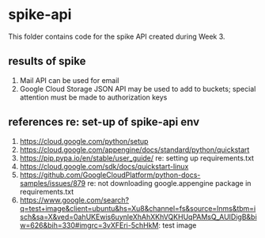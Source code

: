 # spike-api

This folder contains code for the spike API created during Week 3. 


## results of spike
1. Mail API can be used for email
2. Google Cloud Storage JSON API may be used to add to buckets; special attention must be made to authorization keys


## references re: set-up of spike-api env
1. https://cloud.google.com/python/setup
2. https://cloud.google.com/appengine/docs/standard/python/quickstart 
3. https://pip.pypa.io/en/stable/user_guide/ re: setting up requirements.txt
4. https://cloud.google.com/sdk/docs/quickstart-linux
5. https://github.com/GoogleCloudPlatform/python-docs-samples/issues/879 re: not downloading google.appengine package in requirements.txt
6. https://www.google.com/search?q=test+image&client=ubuntu&hs=Xu8&channel=fs&source=lnms&tbm=isch&sa=X&ved=0ahUKEwis6uynleXhAhXKhVQKHUqPAMsQ_AUIDigB&biw=626&bih=330#imgrc=3vXFEri-5chHkM: test image 